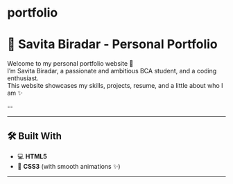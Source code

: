 # portfolio

# 💫 Savita Biradar - Personal Portfolio

Welcome to my personal portfolio website 💖  
I’m Savita Biradar, a passionate and ambitious BCA student,  and a coding enthusiast.  
This website showcases my skills, projects, resume, and a little about who I am ✨

--

---

## 🛠️ Built With

- 💻 **HTML5**
- 🎨 **CSS3** (with smooth animations ✨)


---


